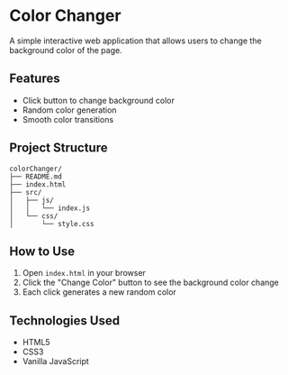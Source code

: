 # Color Changer

A simple interactive web application that allows users to change the background color of the page.

## Features

- Click button to change background color
- Random color generation
- Smooth color transitions

## Project Structure

```
colorChanger/
├── README.md
├── index.html
├── src/
│   ├── js/
│   │   └── index.js
│   └── css/
│       └── style.css
```

## How to Use

1. Open `index.html` in your browser
2. Click the "Change Color" button to see the background color change
3. Each click generates a new random color

## Technologies Used

- HTML5
- CSS3
- Vanilla JavaScript
